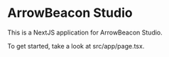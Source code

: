 # ArrowBeacon Studio

This is a NextJS application for ArrowBeacon Studio.

To get started, take a look at src/app/page.tsx.
